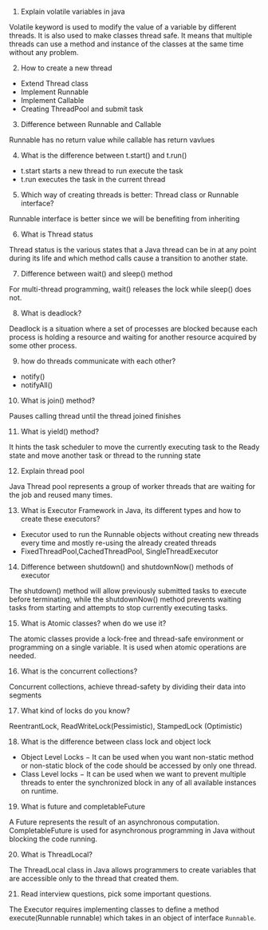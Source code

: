1. Explain volatile variables in java

Volatile keyword is used to modify the value of a variable by different threads. It is also used to make classes thread safe. It means that multiple threads can use a method and instance of the classes at the same time without any problem.

2. How to create a new thread

- Extend Thread class
- Implement Runnable
- Implement Callable
- Creating ThreadPool and submit task

3. Difference between Runnable and Callable

Runnable has no return value while callable has return vavlues

4. What is the difference between t.start() and t.run()

- t.start starts a new thread to run execute the task
- t.run executes the task in the current thread

5. Which way of creating threads is better: Thread class or Runnable interface?

Runnable interface is better since we will be benefiting from inheriting

6. What is Thread status

Thread status is the various states that a Java thread can be in at any point during its life and which method calls cause a transition to another state.

7. Difference between wait() and sleep() method

For multi-thread programming, wait() releases the lock while sleep() does not.

8. What is deadlock?

Deadlock is a situation where a set of processes are blocked because each process is holding a resource and waiting for another resource acquired by some other process.

9. how do threads communicate with each other?

- notify()
- notifyAll()

10. What is join() method?

Pauses calling thread until the thread joined finishes

11. What is yield() method?

It hints the task scheduler to move the currently executing task to the Ready state and move another task or thread to the running state

12. Explain thread pool

Java Thread pool represents a group of worker threads that are waiting for the
job and reused many times.

13. What is Executor Framework in Java, its different types and how to create these executors?

- Executor used to run the Runnable objects without creating new threads every time and mostly re-using the already created threads
- FixedThreadPool,CachedThreadPool, SingleThreadExecutor

14. Difference between shutdown() and shutdownNow() methods of executor

The shutdown() method will allow previously submitted tasks to execute before terminating, while the shutdownNow() method prevents waiting tasks from starting and attempts to stop currently executing tasks.

15. What is Atomic classes? when do we use it?

The atomic classes provide a lock-free and thread-safe environment or
programming on a single variable. It is used when atomic operations are needed.

16. What is the concurrent collections?

Concurrent collections, achieve thread-safety by dividing their data into segments

17. What kind of locks do you know?

ReentrantLock, ReadWriteLock(Pessimistic), StampedLock (Optimistic)

18. What is the difference between class lock and object lock

- Object Level Locks − It can be used when you want non-static method or non-static block of the code should be accessed by only one thread.
- Class Level locks − It can be used when we want to prevent multiple threads to enter the synchronized block in any of all available instances on runtime.

19. What is future and completableFuture

A Future represents the result of an asynchronous computation. CompletableFuture is used for asynchronous programming in Java without blocking the code running.

20. What is ThreadLocal?

The ThreadLocal class in Java allows programmers to create variables that are accessible only to the thread that created them.

21. Read interview questions, pick some important questions.

The Executor requires implementing classes to define a method execute(Runnable runnable) which takes in an object of interface `Runnable`.
